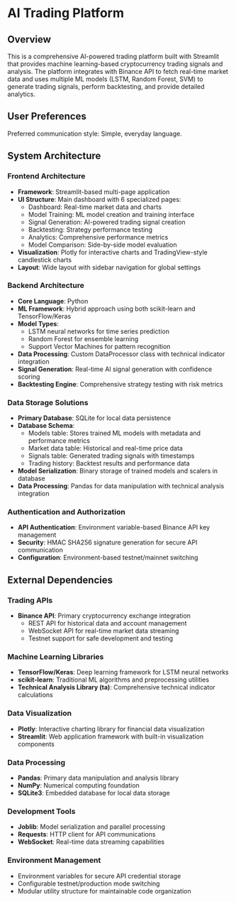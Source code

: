 # AI Trading Platform

## Overview

This is a comprehensive AI-powered trading platform built with Streamlit that provides machine learning-based cryptocurrency trading signals and analysis. The platform integrates with Binance API to fetch real-time market data and uses multiple ML models (LSTM, Random Forest, SVM) to generate trading signals, perform backtesting, and provide detailed analytics.

## User Preferences

Preferred communication style: Simple, everyday language.

## System Architecture

### Frontend Architecture
- **Framework**: Streamlit-based multi-page application
- **UI Structure**: Main dashboard with 6 specialized pages:
  - Dashboard: Real-time market data and charts
  - Model Training: ML model creation and training interface
  - Signal Generation: AI-powered trading signal creation
  - Backtesting: Strategy performance testing
  - Analytics: Comprehensive performance metrics
  - Model Comparison: Side-by-side model evaluation
- **Visualization**: Plotly for interactive charts and TradingView-style candlestick charts
- **Layout**: Wide layout with sidebar navigation for global settings

### Backend Architecture
- **Core Language**: Python
- **ML Framework**: Hybrid approach using both scikit-learn and TensorFlow/Keras
- **Model Types**: 
  - LSTM neural networks for time series prediction
  - Random Forest for ensemble learning
  - Support Vector Machines for pattern recognition
- **Data Processing**: Custom DataProcessor class with technical indicator integration
- **Signal Generation**: Real-time AI signal generation with confidence scoring
- **Backtesting Engine**: Comprehensive strategy testing with risk metrics

### Data Storage Solutions
- **Primary Database**: SQLite for local data persistence
- **Database Schema**: 
  - Models table: Stores trained ML models with metadata and performance metrics
  - Market data table: Historical and real-time price data
  - Signals table: Generated trading signals with timestamps
  - Trading history: Backtest results and performance data
- **Model Serialization**: Binary storage of trained models and scalers in database
- **Data Processing**: Pandas for data manipulation with technical analysis integration

### Authentication and Authorization
- **API Authentication**: Environment variable-based Binance API key management
- **Security**: HMAC SHA256 signature generation for secure API communication
- **Configuration**: Environment-based testnet/mainnet switching

## External Dependencies

### Trading APIs
- **Binance API**: Primary cryptocurrency exchange integration
  - REST API for historical data and account management
  - WebSocket API for real-time market data streaming
  - Testnet support for safe development and testing

### Machine Learning Libraries
- **TensorFlow/Keras**: Deep learning framework for LSTM neural networks
- **scikit-learn**: Traditional ML algorithms and preprocessing utilities
- **Technical Analysis Library (ta)**: Comprehensive technical indicator calculations

### Data Visualization
- **Plotly**: Interactive charting library for financial data visualization
- **Streamlit**: Web application framework with built-in visualization components

### Data Processing
- **Pandas**: Primary data manipulation and analysis library
- **NumPy**: Numerical computing foundation
- **SQLite3**: Embedded database for local data storage

### Development Tools
- **Joblib**: Model serialization and parallel processing
- **Requests**: HTTP client for API communications
- **WebSocket**: Real-time data streaming capabilities

### Environment Management
- Environment variables for secure API credential storage
- Configurable testnet/production mode switching
- Modular utility structure for maintainable code organization